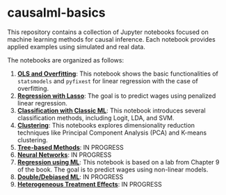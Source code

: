# causalml-basics

This repository contains a collection of Jupyter notebooks focused on machine learning methods for causal inference. Each notebook provides applied examples using simulated and real data.

The notebooks are organized as follows:

1. [**OLS and Overfitting**](notebooks/OLS.ipynb): This notebook shows the basic functionalities of `statsmodels` and `pyfixest` for linear regression with the case of overfitting.
2. [**Regression with Lasso**](notebooks/Lasso.ipynb): The goal is to predict wages using penalized linear regression.
3. [**Classification with Classic ML**](notebooks/Classification.ipynb): This notebook introduces several classification methods, including Logit, LDA, and SVM.
4. [**Clustering**](notebooks/Clustering.ipynb): This notebooks explores dimensionality reduction techniques like Principal Component Analysis (PCA) and K-means clustering.
5. [**Tree-based Methods**](notebooks/Trees.ipynb): IN PROGRESS
6. [**Neural Networks**](notebooks/Neural_Networks.ipynb): IN PROGRESS
7. [**Regression using ML**](notebooks/ML.ipynb): This notebook is based on a lab from Chapter 9 of the book. The goal is to predict wages using non-linear models.
8. [**Double/Debiased ML**](notebooks/DML.ipynb): IN PROGRESS
9. [**Heterogeneous Treatment Effects**](notebooks/CATE.ipynb): IN PROGRESS
